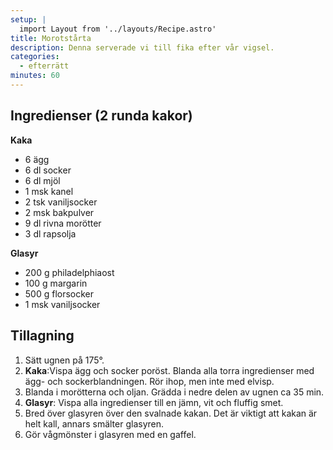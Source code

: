 ```yaml
---
setup: |
  import Layout from '../layouts/Recipe.astro'
title: Morotstårta
description: Denna serverade vi till fika efter vår vigsel.
categories:
  - efterrätt
minutes: 60
---
```


## Ingredienser (2 runda kakor)

**Kaka**

- 6 ägg
- 6 dl socker
- 6 dl mjöl
- 1 msk kanel
- 2 tsk vaniljsocker
- 2 msk bakpulver
- 9 dl rivna morötter
- 3 dl rapsolja

**Glasyr**

- 200 g philadelphiaost
- 100 g margarin
- 500 g florsocker
- 1 msk vaniljsocker

## Tillagning

1. Sätt ugnen på 175°.
1. **Kaka**:Vispa ägg och socker poröst. Blanda alla torra ingredienser med ägg-
   och sockerblandningen. Rör ihop, men inte med elvisp.
1. Blanda i morötterna och oljan. Grädda i nedre delen av ugnen ca 35 min.
1. **Glasyr**: Vispa alla ingredienser till en jämn, vit och fluffig smet.
1. Bred över glasyren över den svalnade kakan. Det är viktigt att kakan är helt
   kall, annars smälter glasyren.
1. Gör vågmönster i glasyren med en gaffel.

